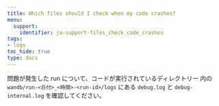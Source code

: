 ```yaml
---
title: Which files should I check when my code crashes?
menu:
  support:
    identifier: ja-support-files_check_code_crashes
tags:
- logs
toc_hide: true
type: docs
---
```


問題が発生した run について、コードが実行されているディレクトリー 内の `wandb/run-<日付>_<時間>-<run-id>/logs` にある `debug.log` と `debug-internal.log` を確認してください。
